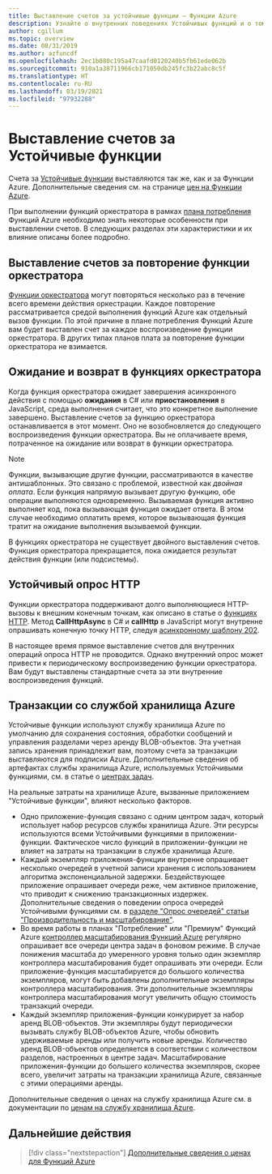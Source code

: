 ```yaml
---
title: Выставление счетов за устойчивые функции — Функции Azure
description: Узнайте о внутренних поведениях Устойчивых функций и о том, как они влияют на выставление счетов за использование Функций Azure.
author: cgillum
ms.topic: overview
ms.date: 08/31/2019
ms.author: azfuncdf
ms.openlocfilehash: 2ec1b080c195a47caafd0120240b5fb61ede062b
ms.sourcegitcommit: 910a1a38711966cb171050db245fc3b22abc8c5f
ms.translationtype: HT
ms.contentlocale: ru-RU
ms.lasthandoff: 03/19/2021
ms.locfileid: "97932288"
---
```

# <a name="durable-functions-billing"></a>Выставление счетов за Устойчивые функции

Счета за [Устойчивые функции](durable-functions-overview.md) выставляются так же, как и за Функции Azure. Дополнительные сведения см. на странице [цен на Функции Azure](https://azure.microsoft.com/pricing/details/functions/).

При выполнении функций оркестратора в рамках [плана потребления](../consumption-plan.md) Функций Azure необходимо знать некоторые особенности при выставлении счетов. В следующих разделах эти характеристики и их влияние описаны более подробно.

## <a name="orchestrator-function-replay-billing"></a>Выставление счетов за повторение функции оркестратора

[Функции оркестратора](durable-functions-orchestrations.md) могут повторяться несколько раз в течение всего времени действия оркестрации. Каждое повторение рассматривается средой выполнения функций Azure как отдельный вызов функции. По этой причине в плане потребления Функций Azure вам будет выставлен счет за каждое воспроизведение функции оркестратора. В других типах планов плата за повторение функции оркестратора не взимается.

## <a name="awaiting-and-yielding-in-orchestrator-functions"></a>Ожидание и возврат в функциях оркестратора

Когда функция оркестратора ожидает завершения асинхронного действия с помощью **ожидания** в C# или **приостановления** в JavaScript, среда выполнения считает, что это конкретное выполнение завершено. Выставление счетов за функцию оркестратора останавливается в этот момент. Оно не возобновляется до следующего воспроизведения функции оркестратора. Вы не оплачиваете время, потраченное на ожидание или возврат в функции оркестратора.

> [!NOTE]
> Функции, вызывающие другие функции, рассматриваются в качестве антишаблонных. Это связано с проблемой, известной как _двойная оплата_. Если функция напрямую вызывает другую функцию, обе операции выполняются одновременно. Вызываемая функция активно выполняет код, пока вызывающая функция ожидает ответа. В этом случае необходимо оплатить время, которое вызывающая функция тратит на ожидание выполнения вызываемой функции.
>
> В функциях оркестратора не существует двойного выставления счетов. Функция оркестратора прекращается, пока ожидается результат действия функции (или подсистемы).

## <a name="durable-http-polling"></a>Устойчивый опрос HTTP

Функции оркестратора поддерживают долго выполняющиеся HTTP-вызовы к внешним конечным точкам, как описано в статье о [функциях HTTP](durable-functions-http-features.md). Метод **CallHttpAsync** в C# и **callHttp** в JavaScript могут внутренне опрашивать конечную точку HTTP, следуя [асинхронному шаблону 202](durable-functions-http-features.md#http-202-handling).

В настоящее время прямое выставление счетов для внутренних операций опроса HTTP не проводится. Однако внутренний опрос может привести к периодическому воспроизведению функции оркестратора. Вам будут выставлены стандартные счета за эти внутренние воспроизведения функций.

## <a name="azure-storage-transactions"></a>Транзакции со службой хранилища Azure

Устойчивые функции используют службу хранилища Azure по умолчанию для сохранения состояния, обработки сообщений и управления разделами через аренду BLOB-объектов. Эта учетная запись хранения принадлежит вам, поэтому счета за транзакции выставляются для подписки Azure. Дополнительные сведения об артефактах службы хранилища Azure, используемых Устойчивыми функциями, см. в статье о [центрах задач](durable-functions-task-hubs.md).

На реальные затраты на хранилище Azure, вызванные приложением "Устойчивые функции", влияют несколько факторов.

* Одно приложение-функция связано с одним центром задач, который использует набор ресурсов службы хранилища Azure. Эти ресурсы используются всеми Устойчивыми функциями в приложении-функции. Фактическое число функций в приложении-функции не влияет на затраты на транзакции в службе хранилища Azure.
* Каждый экземпляр приложения-функции внутренне опрашивает несколько очередей в учетной записи хранения с использованием алгоритма экспоненциальной задержки. Бездействующее приложение опрашивает очереди реже, чем активное приложение, что приводит к снижению транзакционных издержек. Дополнительные сведения о поведении опроса очередей Устойчивыми функциями см. в [разделе "Опрос очередей" статьи "Производительность и масштабирование"](durable-functions-perf-and-scale.md#queue-polling).
* Во время работы в планах "Потребление" или "Премиум" Функций Azure [контроллер масштабирования Функций Azure](../event-driven-scaling.md) регулярно опрашивает все очереди центра задач в фоновом режиме. В случае понижения масштаба до умеренного уровня только один экземпляр контроллера масштабирования будет опрашивать эти очереди. Если приложение-функция масштабируется до большого количества экземпляров, могут быть добавлены дополнительные экземпляры контроллера масштабирования. Эти дополнительные экземпляры контроллера масштабирования могут увеличить общую стоимость транзакций очереди.
* Каждый экземпляр приложения-функции конкурирует за набор аренд BLOB-объектов. Эти экземпляры будут периодически вызывать службу BLOB-объектов Azure, чтобы обновить удерживаемые аренды или получить новые аренды. Количество аренд BLOB-объектов определяется в соответствии с количеством разделов, настроенных в центре задач. Масштабирование приложения-функции до большего количества экземпляров, скорее всего, увеличит затраты на транзакции хранилища Azure, связанные с этими операциями аренды.

Дополнительные сведения о ценах на службу хранилища Azure см. в документации по [ценам на службу хранилища Azure](https://azure.microsoft.com/pricing/details/storage/). 

## <a name="next-steps"></a>Дальнейшие действия

> [!div class="nextstepaction"]
> [Дополнительные сведения о ценах для Функций Azure](https://azure.microsoft.com/pricing/details/functions/)
